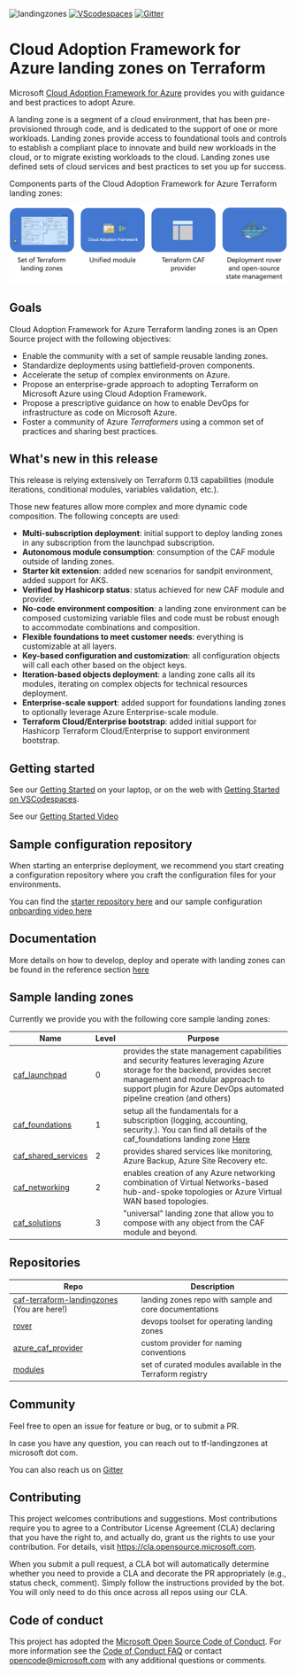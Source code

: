 ![landingzones](https://github.com/Azure/caf-terraform-landingzones/workflows/landingzones/badge.svg)
[![VScodespaces](https://img.shields.io/endpoint?url=https%3A%2F%2Faka.ms%2Fvso-badge)](https://online.visualstudio.com/environments/new?name=caf%20landing%20zones&repo=azure/caf-terraform-landingzones)
[![Gitter](https://badges.gitter.im/aztfmod/community.svg)](https://gitter.im/aztfmod/community?utm_source=badge&utm_medium=badge&utm_campaign=pr-badge)

# Cloud Adoption Framework for Azure landing zones on Terraform

Microsoft [Cloud Adoption Framework for Azure](https://aka.ms/caf) provides you with guidance and best practices to adopt Azure.

A landing zone is a segment of a cloud environment, that has been pre-provisioned through code, and is dedicated to the support of one or more workloads. Landing zones provide access to foundational tools and controls to establish a compliant place to innovate and build new workloads in the cloud, or to migrate existing workloads to the cloud. Landing zones use defined sets of cloud services and best practices to set you up for success.

Components parts of the Cloud Adoption Framework for Azure Terraform landing zones:

![caf_elements](./_pictures/caf_elements.png)

## Goals

Cloud Adoption Framework for Azure Terraform landing zones is an Open Source project with the following objectives:

* Enable the community with a set of sample reusable landing zones.
* Standardize deployments using battlefield-proven components.
* Accelerate the setup of complex environments on Azure.
* Propose an enterprise-grade approach to adopting Terraform on Microsoft Azure using Cloud Adoption Framework.
* Propose a prescriptive guidance on how to enable DevOps for infrastructure as code on Microsoft Azure.
* Foster a community of Azure *Terraformers* using a common set of practices and sharing best practices.

## What's new in this release

This release is relying extensively on Terraform 0.13 capabilities (module iterations, conditional modules, variables validation, etc.).

Those new features allow more complex and more dynamic code composition. The following concepts are used:

* **Multi-subscription deployment**: initial support to deploy landing zones in any subscription from the launchpad subscription.
* **Autonomous module consumption**: consumption of the CAF module outside of landing zones.
* **Starter kit extension**: added new scenarios for sandpit environment, added support for AKS.
* **Verified by Hashicorp status**:  status achieved for new CAF module and provider.
* **No-code environment composition**: a landing zone environment can be composed customizing variable files and code must be robust enough to accommodate combinations and composition.
* **Flexible foundations to meet customer needs**: everything is customizable at all layers.
* **Key-based configuration and customization**: all configuration objects will call each other based on the object keys.
* **Iteration-based objects deployment**: a landing zone calls all its modules, iterating on complex objects for technical resources deployment.
* **Enterprise-scale support**: added support for foundations landing zones to optionally leverage Azure Enterprise-scale module.
* **Terraform Cloud/Enterprise bootstrap**: added initial support for Hashicorp Terraform Cloud/Enterprise to support environment bootstrap.

## Getting started

See our [Getting Started](./documentation/getting_started/getting_started.md) on your laptop, or on the web with [Getting Started on VSCodespaces](./documentation/getting_started/getting_started_codespaces.md).

See our [Getting Started Video](https://www.youtube.com/watch?v=t1exCkWft60)

## Sample configuration repository

When starting an enterprise deployment, we recommend you start creating a configuration repository where you craft the configuration files for your environments.

You can find the [starter repository here](https://github.com/Azure/caf-terraform-landingzones-starter) and our sample configuration [onboarding video here](https://www.youtube.com/watch?v=M5BXm30IpdY)

## Documentation

More details on how to develop, deploy and operate with landing zones can be found in the reference section [here](./documentation/README.md)

## Sample landing zones

Currently we provide you with the following core sample landing zones:

| Name | Level | Purpose |
|--|--|--|
| [caf_launchpad](./landingzones/caf_launchpad) |  0 | provides the state management capabilities and security features leveraging Azure storage for the backend, provides secret management and modular approach to support plugin for Azure DevOps automated pipeline creation (and others) |
| [caf_foundations](./landingzones/caf_foundations) | 1 | setup all the fundamentals for a subscription (logging, accounting, security.). You can find all details of the caf_foundations landing zone [Here](./landingzones/caf_foundations/README.md) |
| [caf_shared_services](./landingzones/caf_shared_services) | 2 | provides shared services like monitoring, Azure Backup, Azure Site Recovery etc. |
| [caf_networking](./landingzones/caf_networking) | 2 | enables creation of any Azure networking combination of Virtual Networks-based hub-and-spoke topologies or Azure Virtual WAN based topologies. |
| [caf_solutions](./landingzones/caf_solutions) | 3 | "universal" landing zone that allow you to compose with any object from the CAF module and beyond. |


## Repositories

| Repo                                                                                              | Description                                                |
|---------------------------------------------------------------------------------------------------|------------------------------------------------------------|
| [caf-terraform-landingzones](https://github.com/azure/caf-terraform-landingzones) (You are here!) | landing zones repo with sample and core documentations     |
| [rover](https://github.com/aztfmod/rover)                                                         | devops toolset for operating landing zones                 |
| [azure_caf_provider](https://github.com/aztfmod/terraform-provider-azurecaf)                      | custom provider for naming conventions                     |
| [modules](https://registry.terraform.io/modules/aztfmod)                                          | set of curated modules available in the Terraform registry |

## Community

Feel free to open an issue for feature or bug, or to submit a PR.

In case you have any question, you can reach out to tf-landingzones at microsoft dot com.

You can also reach us on [Gitter](https://gitter.im/aztfmod/community?utm_source=badge&utm_medium=badge&utm_campaign=pr-badge)

## Contributing

This project welcomes contributions and suggestions.  Most contributions require you to agree to a
Contributor License Agreement (CLA) declaring that you have the right to, and actually do, grant us
the rights to use your contribution. For details, visit https://cla.opensource.microsoft.com.

When you submit a pull request, a CLA bot will automatically determine whether you need to provide
a CLA and decorate the PR appropriately (e.g., status check, comment). Simply follow the instructions
provided by the bot. You will only need to do this once across all repos using our CLA.

## Code of conduct

This project has adopted the [Microsoft Open Source Code of Conduct](https://opensource.microsoft.com/codeofconduct/).
For more information see the [Code of Conduct FAQ](https://opensource.microsoft.com/codeofconduct/faq/) or
contact [opencode@microsoft.com](mailto:opencode@microsoft.com) with any additional questions or comments.
